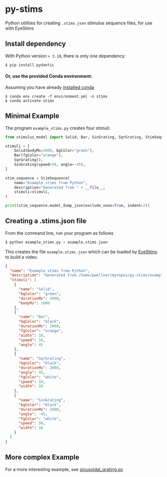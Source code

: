 # py-stims

Python utilities for creating `.stims.json` stimulus sequence files, for use with EyeStims

## Install dependency
With Python version `> 3.10`, there is only one dependency: 

```Bash
$ pip install pydantic
```

#### Or, use the provided Conda environment:
Assuming you have already [installed conda](https://docs.conda.io/projects/conda/en/stable/user-guide/install/index.html)
```
$ conda env create -f environment.yml -n stims
$ conda activate stims
```

## Minimal Example

The program `example_stims.py` creates four stimuli:

```Python
from stimulus_model import Solid, Bar, SinGrating, SqrGrating, StimSequence

stimuli = [
    Solid(bodyMs=1000, bgColor="green"),
    Bar(fgColor="orange"),
    SqrGrating(),
    SinGrating(speed=50, angle=-45),
]

stim_sequence = StimSequence(
    name="Example stims from Python",
    description="Generated from " + __file__,
    stimuli=stimuli,
)

print(stim_sequence.model_dump_json(exclude_none=True, indent=2))
```

## Creating a .stims.json file

From the command line, run your program as follows

```Bash
$ python example_stims.py > example.stims.json
```

This creates the file `example.stims.json` which can be loaded by [EyeStims](https://github.com/upstate-babino-lab/eye-stims) to build a video.

```JSON
{
  "name": "Example stims from Python",
  "description": "Generated from /home/pwellner/myrepos/py-stims/example_stims.py",
  "stimuli": [
    {
      "name": "Solid",
      "bgColor": "green",
      "durationMs": 2000,
      "bodyMs": 1000
    },
    {
      "name": "Bar",
      "bgColor": "black",
      "durationMs": 2000,
      "fgColor": "orange",
      "width": 10,
      "speed": 10,
      "angle": 45
    },
    {
      "name": "SqrGrating",
      "bgColor": "black",
      "durationMs": 2000,
      "angle": 45,
      "fgColor": "white",
      "speed": 10,
      "width": 10
    },
    {
      "name": "SinGrating",
      "bgColor": "black",
      "durationMs": 2000,
      "angle": -45,
      "fgColor": "white",
      "speed": 50,
      "width": 10
    }
  ]
}
```

## More complex Example

For a more interesting example, see [sinusoidal_grating.py](sinusoidal_grating.py)

